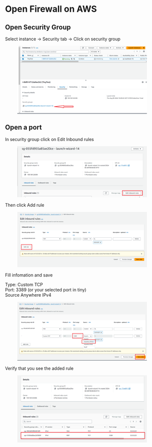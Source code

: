 # Open Firewall on AWS

## Open Security Group

Select instance -> Security tab -> Click on security group

<figure><img src="../.gitbook/assets/image.png" alt=""><figcaption></figcaption></figure>

## Open a port

In security group click on Edit Inbound rules

<figure><img src="../.gitbook/assets/image (1).png" alt=""><figcaption></figcaption></figure>

Then click Add rule

<figure><img src="../.gitbook/assets/image (2).png" alt=""><figcaption></figcaption></figure>

Fill infomation and save

Type: Custom TCP\
Port: 3389 (or your selected port in tiny)\
Source Anywhere IPv4

<figure><img src="../.gitbook/assets/image (3).png" alt=""><figcaption></figcaption></figure>

Verify that you see the added rule

<figure><img src="../.gitbook/assets/image (4).png" alt=""><figcaption></figcaption></figure>
